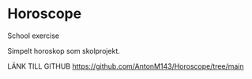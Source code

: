 # Horoscope
School exercise

Simpelt horoskop som skolprojekt.


LÄNK TILL GITHUB https://github.com/AntonM143/Horoscope/tree/main